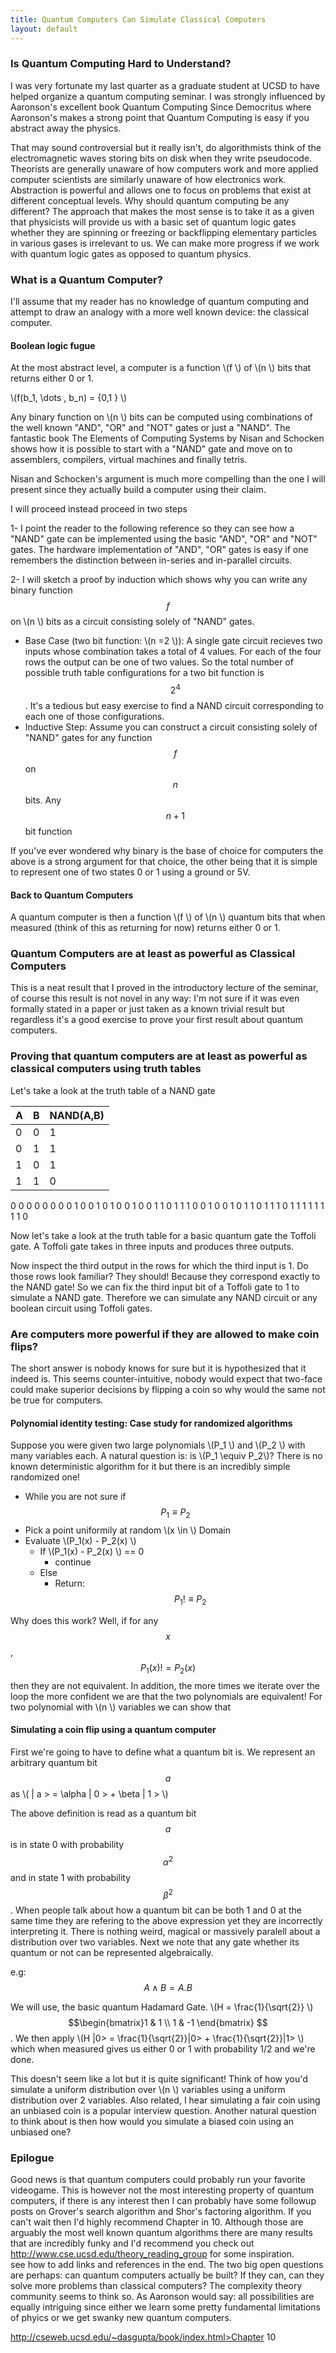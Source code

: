 ```yaml
---
title: Quantum Computers Can Simulate Classical Computers
layout: default
---
```


### Is Quantum Computing Hard to Understand?

I was very fortunate my last quarter as a graduate student at UCSD to have helped organize a quantum computing seminar. I was strongly influenced by Aaronson's excellent book Quantum Computing Since Democritus where Aaronson's makes a strong point that Quantum Computing is easy if you abstract away the physics.

That may sound controversial but it really isn't, do algorithmists think of the electromagnetic waves storing bits on disk when they write pseudocode. Theorists are generally unaware of how computers work and more applied computer scientists are similarly unaware of how electronics work. Abstraction is powerful and allows one to focus on problems that exist at different conceptual levels. Why should quantum computing be any different? The approach that makes the most sense is to take it as a given that physicists will provide us with a basic set of quantum logic gates whether they are spinning or freezing or backflipping elementary particles in various gases is irrelevant to us. We can make more progress if we work with quantum logic gates as opposed to quantum physics.

### What is a Quantum Computer?

I'll assume that my reader has no knowledge of quantum computing and attempt to draw an analogy with a more well known device: the classical computer.

#### Boolean logic fugue
At the most abstract level, a computer is a function \\(f \\) of \\(n \\) bits that returns either 0 or 1.

\\(f(b_1, \dots , b_n) = \{0,1 \} \\)

Any binary function on \\(n \\) bits can be computed using combinations of the well known "AND", "OR" and "NOT" gates or just a "NAND". The fantastic book The Elements of Computing Systems by Nisan and Schocken shows how it is possible to start with a "NAND" gate and move on to assemblers, compilers, virtual machines and finally tetris.

Nisan and Schocken's argument is much more compelling than the one I will present since they actually build a computer using their claim. 

I will proceed instead proceed in two steps

1- I point the reader to the following reference so they can see how a "NAND" gate can be implemented using the basic "AND", "OR" and "NOT" gates. The hardware implementation of "AND", "OR" gates is easy if one remembers the distinction between in-series and in-parallel circuits.

2- I will sketch a proof by induction which shows why you can write any binary function $$f$$ on \\(n \\) bits as a circuit consisting solely of "NAND" gates.

* Base Case (two bit function: \\(n =2 \\)): A single gate circuit recieves two inputs whose combination takes a total of 4 values. For each of the four rows the output can be one of two values. So the total number of possible truth table configurations for a two bit function is $$2^4$$. It's a tedious but easy exercise to find a NAND circuit corresponding to each one of those configurations.
* Inductive Step: Assume you can construct a circuit consisting solely of "NAND" gates for any function $$f$$ on $$n$$ bits. Any $$n+1$$ bit function  


If you've ever wondered why binary is the base of choice for computers the above is a strong argument for that choice, the other being that it is simple to represent one of two states 0 or 1 using a ground or 5V.

#### Back to Quantum Computers

A quantum computer is then a function \\(f \\) of \\(n \\) quantum bits that when measured (think of this as returning for now) returns either 0 or 1.  



### Quantum Computers are at least as powerful as Classical Computers

This is a neat result that I proved in the introductory lecture of the seminar, of course this result is not novel in any way: I'm not sure if it was even formally stated in a paper or just taken as a known trivial result but regardless it's a good exercise to prove your first result about quantum computers. 

### Proving that quantum computers are at least as powerful as classical computers using truth tables

Let's take a look at the truth table of a NAND gate

<!-- ![ScreenShot](http://www.zseries.in/electronics%20lab/ics/pictures/truth%20table%20of%20ic7400.png)
 -->

| A | B | NAND(A,B) |
|---|---|-----------|
|0  |0  |1          |
|0  |1  |1          |
|1  |0  |1          |
|1  |1  |0          |


0 	0 	0 	0 	0 	0 
0	0	1	0	0	1
0	1	0	0	1	0
0	1	1	0	1	1
1	0	0	1	0	0
1	0	1	1	0	1
1	1	0	1	1	1
1	1	1	1	1	0


Now let's take a look at the truth table for a basic quantum gate the Toffoli gate. A Toffoli gate takes in three inputs and produces three outputs.

Now inspect the third output in the rows for which the third input is 1. Do those rows look familiar? They should! Because they correspond exactly to the NAND gate! So we can fix the third input bit of a Toffoli gate to 1 to simulate a NAND gate. Therefore we can simulate any NAND circuit or any boolean circuit using Toffoli gates.

### Are computers more powerful if they are allowed to make coin flips?

The short answer is nobody knows for sure but it is hypothesized that it indeed is. This seems counter-intuitive, nobody would expect that two-face could make superior decisions by flipping a coin so why would the same not be true for computers. 


#### Polynomial identity testing: Case study for randomized algorithms

Suppose you were given two large polynomials \\(P_1 \\) and \\(P_2 \\) with many variables each. A natural question is: is \\(P_1 \equiv P_2\\)? There is no known deterministic algorithm for it but there is an incredibly simple randomized one!

* While you are not sure if $$P_1 \equiv P_2 $$
* Pick a point uniformily at random \\(x \in \\) Domain
* Evaluate \\(P_1(x) - P_2(x) \\)
	* If \\(P_1(x) - P_2(x) \\) == 0
		* continue
	* Else
		* Return: $$P_1 ! \equiv P_2$$

Why does this work? Well, if for any $$x$$, $$P_1(x) != P_2(x)$$ then they are not equivalent. In addition, the more times we iterate over the loop the more confident we are that the two polynomials are equivalent! For two polynomial with \\(n \\) variables we can show that

#### Simulating a coin flip using a quantum computer

First we're going to have to define what a quantum bit is. We represent an arbitrary quantum bit $$a$$ as \\( | a > = \alpha | 0 > + \beta | 1 > \\)

The above definition is read as a quantum bit $$a$$ is in state 0 with probability $$\alpha^2$$ and in state 1 with probability $$\beta^2$$. When people talk about how a quantum bit can be both 1 and 0 at the same time they are refering to the above expression yet they are incorrectly interpreting it. There is nothing weird, magical or massively paralell about a distribution over two variables. Next we note that any gate whether its quantum or not can be represented algebraically. 

e.g: $$A \wedge B = A . B $$

We will use, the basic quantum Hadamard Gate. \\(H = \frac{1}{\sqrt{2}} \\) $$\begin{bmatrix}1 & 1 \\ 1 & -1 \end{bmatrix} $$. We then apply \\(H \|0> = \frac{1}{\sqrt{2}}\|0> + \frac{1}{\sqrt{2}}\|1> \\) which when measured gives us either 0 or 1 with probability 1/2 and we're done. 

This doesn't seem like a lot but it is quite significant! Think of how you'd simulate a uniform distribution over \\(n \\) variables using a uniform distribution over 2 variables. Also related, I hear simulating a fair coin using an unbiased coin is a popular interview question. Another natural question to think about is then how would you simulate a biased coin using an unbiased one?

### Epilogue
Good news is that quantum computers could probably run your favorite videogame. This is however not the most interesting property of quantum computers, if there is any interest then I can probably have some followup posts on Grover's search algorithm and Shor's factoring algorithm. If you can't wait then I'd highly recommend Chapter in 10. Although those are arguably the most well known quantum algorithms there are many results that are incredibly funky and I'd recommend you check out http://www.cse.ucsd.edu/theory_reading_group for some inspiration.  
see how to add links and references in the end. The two big open questions are perhaps: can quantum computers actually be built? If they can, can they solve more problems than classical computers? The complexity theory community seems to think so. As Aaronson would say: all possibilities are equally intriguing since either we learn some pretty fundamental limitations of phyics or we get swanky new quantum computers.

http://cseweb.ucsd.edu/~dasgupta/book/index.html>Chapter 10
